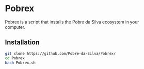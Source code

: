 # Pobrex
Pobrex is a script that installs the Pobre da Silva ecosystem in your computer.

## Installation
```bash
git clone https://github.com/Pobre-da-Silva/Pobrex/
cd Pobrex
bash Pobrex.sh
```
